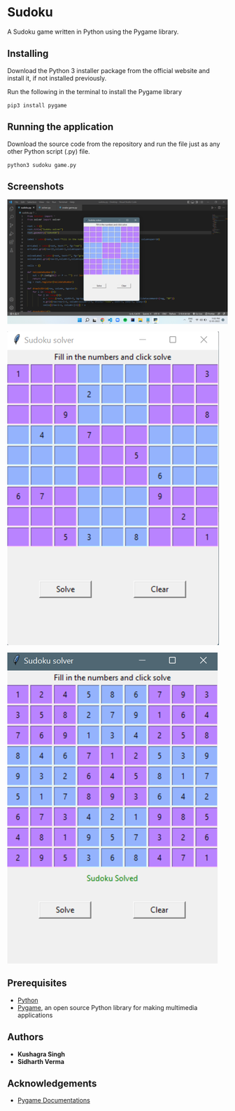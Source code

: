 # Sudoku
A Sudoku game written in Python using the Pygame library.


## Installing
Download the Python 3 installer package from the official website and install it, if not installed previously.

Run the following in the terminal to install the Pygame library
```
pip3 install pygame
```


## Running the application
Download the source code from the repository and run the file just as any other Python script (.py) file.
```
python3 sudoku game.py
```

## Screenshots

![1](https://raw.githubusercontent.com/kushagra-19/Sudoku/main/Screenshot%20(25).png)

![2](https://raw.githubusercontent.com/kushagra-19/Sudoku/main/sudoku.png)

![3](https://raw.githubusercontent.com/kushagra-19/Sudoku/main/solved%20sudoku.png)



## Prerequisites
* [Python](https://www.python.org)
* [Pygame](https://www.pygame.org/wiki/GettingStarted), an open source Python library for making multimedia applications


## Authors

* **Kushagra Singh** 
* **Sidharth Verma** 

## Acknowledgements
* [Pygame Documentations](https://www.pygame.org/docs/)
